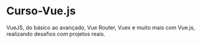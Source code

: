 # Curso-Vue.js
VueJS, do básico ao avançado, Vue Router, Vuex e muito mais com Vue.js, realizando desafios com projetos reais.
